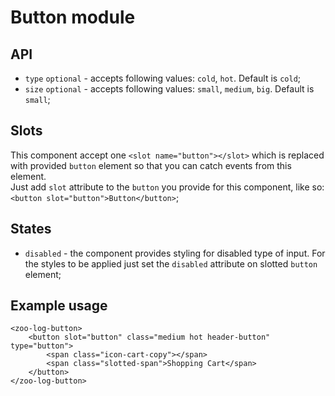 # Button module

## API
- `type` `optional` - accepts following values: `cold`, `hot`. Default is `cold`;
- `size` `optional` - accepts following values: `small`, `medium`, `big`. Default is `small`;

## Slots
This component accept one `<slot name="button"></slot>` which is replaced with provided `button` element so that you can catch events from this element.       
Just add `slot` attribute to the `button` you provide for this component, like so: `<button slot="button">Button</button>`;

## States
- `disabled` - the component provides styling for disabled type of input. For the styles to be applied just set the `disabled` attribute on slotted `button` element;

## Example usage 
```
<zoo-log-button>
	<button slot="button" class="medium hot header-button" type="button">
		<span class="icon-cart-copy"></span>
		<span class="slotted-span">Shopping Cart</span>
	</button>
</zoo-log-button>
```